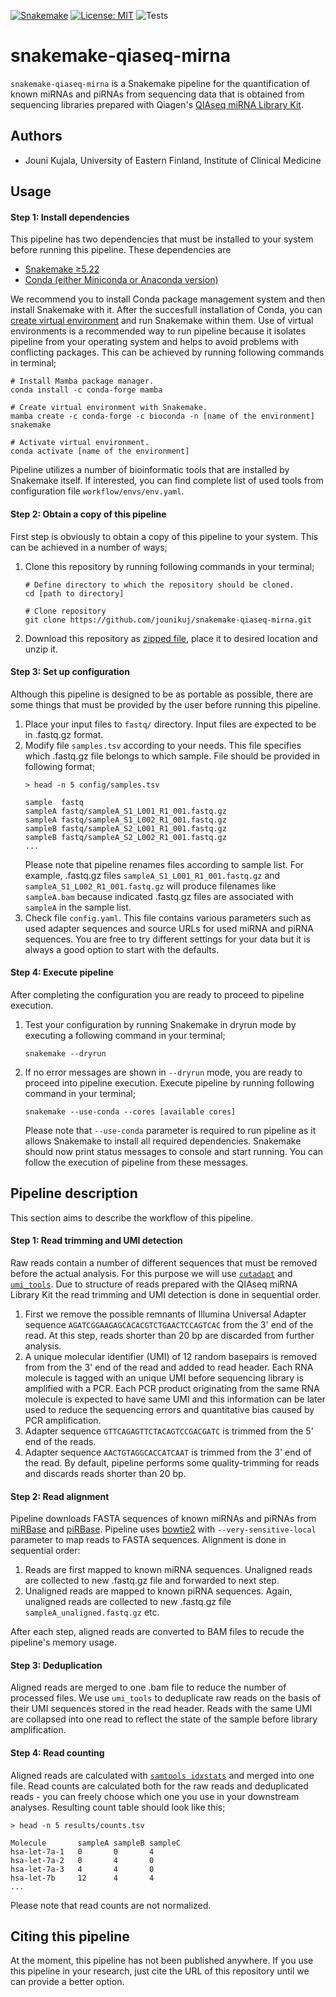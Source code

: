[![Snakemake](https://img.shields.io/badge/snakemake-≥5.14.0-brightgreen.svg)](https://snakemake.bitbucket.io)
[![License: MIT](https://img.shields.io/badge/License-MIT-yellow.svg)](https://opensource.org/licenses/MIT)
![Tests](https://github.com/jounikuj/snakemake-qiaseq-mirna/workflows/Tests/badge.svg?branch=master)

# snakemake-qiaseq-mirna

`snakemake-qiaseq-mirna` is a Snakemake pipeline for the quantification of known miRNAs and piRNAs from sequencing data that is obtained from sequencing libraries prepared with Qiagen's [QIAseq miRNA Library Kit](https://www.qiagen.com/fi/products/discovery-and-translational-research/next-generation-sequencing/metagenomics/qiaseq-mirna-ngs/?clear=true#orderinginformation).

## Authors
* Jouni Kujala, University of Eastern Finland, Institute of Clinical Medicine

## Usage

#### Step 1: Install dependencies

This pipeline has two dependencies that must be installed to your system before running this pipeline. These dependencies are 

* [Snakemake ≥5.22](https://snakemake.readthedocs.io/en/stable/)
* [Conda (either Miniconda or Anaconda version)](https://docs.conda.io/en/latest/)

We recommend you to install Conda package management system and then install Snakemake with it. After the succesfull installation of Conda, you can [create virtual environment](https://docs.conda.io/projects/conda/en/latest/user-guide/tasks/manage-environments.html) and run Snakemake within them. Use of virtual environments is a recommended way to run pipeline because it isolates pipeline from your operating system and helps to avoid problems with conflicting packages. This can be achieved by running following commands in terminal;

```
# Install Mamba package manager.
conda install -c conda-forge mamba

# Create virtual environment with Snakemake.
mamba create -c conda-forge -c bioconda -n [name of the environment] snakemake

# Activate virtual environment.
conda activate [name of the environment]
```

Pipeline utilizes a number of bioinformatic tools that are installed by Snakemake itself. If interested, you can find complete list of used tools from configuration file `workflow/envs/env.yaml`.

#### Step 2: Obtain a copy of this pipeline

First step is obviously to obtain a copy of this pipeline to your system. This can be achieved in a number of ways;

1. Clone this repository by running following commands in your terminal;
   ```
   # Define directory to which the repository should be cloned.
   cd [path to directory]  

   # Clone repository
   git clone https://github.com/jounikuj/snakemake-qiaseq-mirna.git
   ```
2. Download this repository as [zipped file](https://github.com/jounikuj/snakemake-qiaseq-mirna/archive/master.zip), place it to desired location and unzip it.

#### Step 3: Set up configuration

Although this pipeline is designed to be as portable as possible, there are some things that must be provided by the user before running this pipeline.
1. Place your input files to `fastq/` directory. Input files are expected to be in .fastq.gz format.
2. Modify file `samples.tsv` according to your needs. This file specifies which .fastq.gz file belongs to which sample. File should be provided in following format;
    ```
    > head -n 5 config/samples.tsv

    sample  fastq
    sampleA fastq/sampleA_S1_L001_R1_001.fastq.gz
    sampleA fastq/sampleA_S1_L002_R1_001.fastq.gz
    sampleB fastq/sampleA_S2_L001_R1_001.fastq.gz
    sampleB fastq/sampleA_S2_L002_R1_001.fastq.gz
    ...
    ```
   Please note that pipeline renames files according to sample list. For example, .fastq.gz files `sampleA_S1_L001_R1_001.fastq.gz` and `sampleA_S1_L002_R1_001.fastq.gz` will produce filenames like `sampleA.bam` because indicated .fastq.gz files are associated with `sampleA` in the sample list.
3. Check file `config.yaml`. This file contains various parameters such as used adapter sequences and source URLs for used miRNA and piRNA sequences. You are free  to try different settings for your data but it is always a good option to start with the defaults.

#### Step 4: Execute pipeline

After completing the configuration you are ready to proceed to pipeline execution.

1. Test your configuration by running Snakemake in dryrun mode by executing a following command in your terminal;
   ```
   snakemake --dryrun
   ```
2. If no error messages are shown in `--dryrun` mode, you are ready to proceed into pipeline execution. Execute pipeline by running following command in your   terminal;
   ```
   snakemake --use-conda --cores [available cores]
   ```
   
   Please note that `--use-conda` parameter is required to run pipeline as it allows Snakemake to install all required dependencies. Snakemake should now print status messages to console and start running. You can follow the execution of pipeline from these messages.

## Pipeline description

This section aims to describe the workflow of this pipeline. 

#### Step 1: Read trimming and UMI detection

Raw reads contain a number of different sequences that must be removed before the actual analysis. For this purpose we will use [`cutadapt`](https://cutadapt.readthedocs.io/en/stable/index.html#) and [`umi_tools`](https://umi-tools.readthedocs.io/en/latest/). Due to structure of reads prepared with the QIAseq miRNA Library Kit the read trimming and UMI detection is done in 
sequential order.

1. First we remove the possible remnants of Illumina Universal Adapter sequence `AGATCGGAAGAGCACACGTCTGAACTCCAGTCAC` from the 3' end of the read. At this step, reads shorter than 20 bp are discarded from further analysis.
2. A unique molecular identifier (UMI) of 12 random basepairs is removed from from the 3' end of the read and added to read header. Each RNA molecule is tagged with an unique UMI before sequencing library is amplified with a PCR. Each PCR product originating from the same RNA molecule is expected to have same UMI and this information can be later used to reduce the sequencing errors and quantitative bias caused by PCR amplification.
3. Adapter sequence `GTTCAGAGTTCTACAGTCCGACGATC` is trimmed from the 5' end of the reads.
4. Adapter sequence `AACTGTAGGCACCATCAAT` is trimmed from the 3' end of the read. By default, pipeline performs some quality-trimming for reads and discards reads shorter than 20 bp.

#### Step 2: Read alignment

Pipeline downloads FASTA sequences of known miRNAs and piRNAs from [miRBase](http://www.mirbase.org/) and [piRBase](http://www.regulatoryrna.org/database/piRNA/). 
Pipeline uses [bowtie2](http://bowtie-bio.sourceforge.net/bowtie2/index.shtml) with `--very-sensitive-local` parameter to map reads to FASTA sequences. Alignment 
is done in sequential order:

1. Reads are first mapped to known miRNA sequences. Unaligned reads are collected to new .fastq.gz file and forwarded to next step.
2. Unaligned reads are mapped to known piRNA sequences. Again, unaligned reads are collected to new .fastq.gz file `sampleA_unaligned.fastq.gz` etc.

After each step, aligned reads are converted to BAM files to recude the pipeline's memory usage. 

#### Step 3: Deduplication

Aligned reads are merged to one .bam file to reduce the number of processed files. We use `umi_tools` to deduplicate raw reads on the basis of their UMI sequences 
stored in the read header. Reads with the same UMI are collapsed into one read to reflect the state of the sample before library amplification.

#### Step 4: Read counting

Aligned reads are calculated with [`samtools idxstats`](http://www.htslib.org/doc/samtools.html) and merged into one file. Read counts are calculated both for the raw reads and deduplicated reads - you can freely choose which one you use in your downstream analyses. Resulting count table should look like this;

```
> head -n 5 results/counts.tsv

Molecule       sampleA sampleB sampleC
hsa-let-7a-1   0       0       4 
hsa-let-7a-2   0       4       0
hsa-let-7a-3   4       4       0
hsa-let-7b     12      4       4
...
```

Please note that read counts are not normalized.

## Citing this pipeline

At the moment, this pipeline has not been published anywhere. If you use this pipeline in your research, just cite the URL of this repository until we can provide a better option.